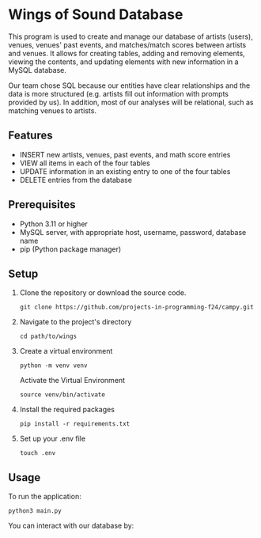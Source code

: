 # Wings of Sound Database

This program is used to create and manage our database of artists (users), venues, venues' past events, and matches/match scores between artists and venues. It allows for creating tables, adding and removing elements, viewing the contents, and updating elements with new information in a MySQL database.

Our team chose SQL because our entities have clear relationships and the data is more structured (e.g. artists fill out information with prompts provided by us). In addition, most of our analyses will be relational, such as matching venues to artists. 

## Features

- INSERT new artists, venues, past events, and math score entries
- VIEW all items in each of the four tables
- UPDATE information in an existing entry to one of the four tables
- DELETE entries from the database

## Prerequisites

- Python 3.11 or higher
- MySQL server, with appropriate host, username, password, database name
- pip (Python package manager)

## Setup

1. Clone the repository or download the source code.
   ```
   git clone https://github.com/projects-in-programming-f24/campy.git
   ```
   
2. Navigate to the project's directory
   ```
   cd path/to/wings
   ```
   
3. Create a virtual environment
   ```
   python -m venv venv
   ```

   Activate the Virtual Environment 
   ```
   source venv/bin/activate
   ```

4. Install the required packages
   ```
   pip install -r requirements.txt
   ```
 
5. Set up your .env file
   ```
   touch .env
   ```

## Usage

To run the application:

```
python3 main.py
```
You can interact with our database by: 

